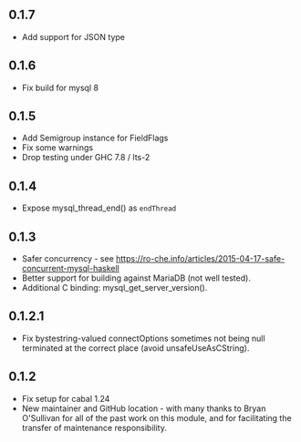 ## 0.1.7

* Add support for JSON type

## 0.1.6

* Fix build for mysql 8

## 0.1.5

* Add Semigroup instance for FieldFlags
* Fix some warnings
* Drop testing under GHC 7.8 / lts-2

## 0.1.4

* Expose mysql_thread_end() as `endThread`

## 0.1.3

* Safer concurrency - see https://ro-che.info/articles/2015-04-17-safe-concurrent-mysql-haskell
* Better support for building against MariaDB (not well tested).
* Additional C binding: mysql_get_server_version().

## 0.1.2.1

* Fix bystestring-valued connectOptions sometimes not being null terminated at the correct place (avoid unsafeUseAsCString).

## 0.1.2

* Fix setup for cabal 1.24
* New maintainer and GitHub location - with many thanks to Bryan O'Sullivan for all of the past work on this module, and for facilitating the transfer of maintenance responsibility.
